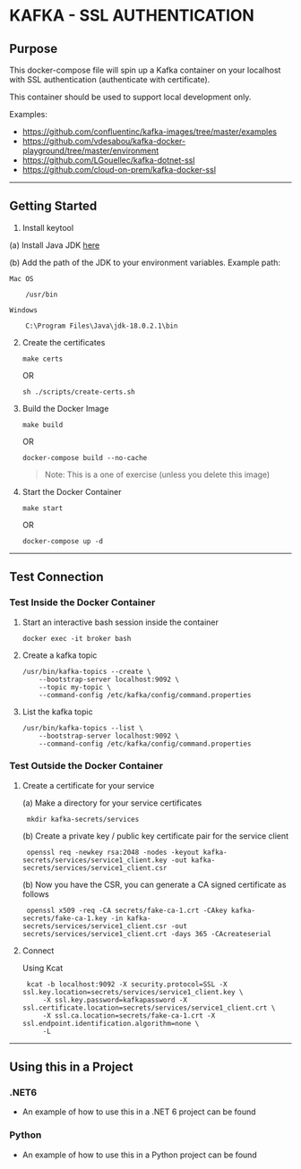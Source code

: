 # KAFKA - SSL AUTHENTICATION

## Purpose 

This docker-compose file will spin up a Kafka container on your localhost with SSL authentication (authenticate with certificate). 

This container should be used to support local development only.

Examples: 
- https://github.com/confluentinc/kafka-images/tree/master/examples
- https://github.com/vdesabou/kafka-docker-playground/tree/master/environment
- https://github.com/LGouellec/kafka-dotnet-ssl
- https://github.com/cloud-on-prem/kafka-docker-ssl


---
## Getting Started

1. Install keytool 

(a) Install Java JDK [here](https://www.oracle.com/java/technologies/downloads/#jdk18-windows) 

(b) Add the path of the JDK to your environment variables. Example path:

    Mac OS 

        /usr/bin 
        
    Windows 

        C:\Program Files\Java\jdk-18.0.2.1\bin

2. Create the certificates

    ```
    make certs 
    ```
    OR
    ```
    sh ./scripts/create-certs.sh
    ```



3. Build the Docker Image 
    ```
    make build 
    ```
    OR
    ```
    docker-compose build --no-cache
    ```
    > Note: This is a one of exercise (unless you delete this image)



4. Start the Docker Container 
    ```
    make start
    ```
    OR
    ```
    docker-compose up -d
    ```


---

## Test Connection



### Test Inside the Docker Container

1. Start an interactive bash session inside the container
    ```
    docker exec -it broker bash 
    ```

2. Create a kafka topic 
    ```
    /usr/bin/kafka-topics --create \
        --bootstrap-server localhost:9092 \
        --topic my-topic \
        --command-config /etc/kafka/config/command.properties
    ```

3. List the kafka topic 
    ```
    /usr/bin/kafka-topics --list \
        --bootstrap-server localhost:9092 \
        --command-config /etc/kafka/config/command.properties
    ```


### Test Outside the Docker Container

1. Create a certificate for your service 

    (a) Make a directory for your service certificates 

        mkdir kafka-secrets/services
    
    (b) Create a private key / public key certificate pair for the service client
        
        openssl req -newkey rsa:2048 -nodes -keyout kafka-secrets/services/service1_client.key -out kafka-secrets/services/service1_client.csr 


    (b) Now you have the CSR, you can generate a CA signed certificate as follows

        openssl x509 -req -CA secrets/fake-ca-1.crt -CAkey kafka-secrets/fake-ca-1.key -in kafka-secrets/services/service1_client.csr -out secrets/services/service1_client.crt -days 365 -CAcreateserial

2. Connect
   
    Using Kcat

        kcat -b localhost:9092 -X security.protocol=SSL -X ssl.key.location=secrets/services/service1_client.key \
            -X ssl.key.password=kafkapassword -X ssl.certificate.location=secrets/services/service1_client.crt \
            -X ssl.ca.location=secrets/fake-ca-1.crt -X ssl.endpoint.identification.algorithm=none \
            -L 

---
## Using this in a Project

### .NET6

- An example of how to use this in a .NET 6 project can be found 


### Python

- An example of how to use this in a Python project can be found 




